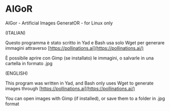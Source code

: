 # AIGoR
AIGor - Artificial Images GeneratOR - for Linux only

(ITALIAN)

Questo programma è stato scritto in Yad e Bash usa solo Wget per generare immagini attraverso [https://pollinations.ai](https://pollinations.ai/)

È possibile aprire con Gimp (se installato) le immagini, o salvarle in una cartella in formato .jpg

(ENGLISH)

This program was written in Yad, and Bash only uses Wget to generate images through [https://pollinations.ai](https://pollinations.ai/)

You can open images with Gimp (if installed), or save them to a folder in .jpg format
